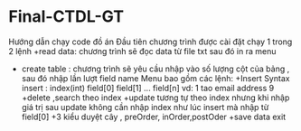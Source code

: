 # Final-CTDL-GT
Hướng dẫn chạy code đồ án
Đầu tiên chương trình được cài đặt chạy 1 trong 2 lệnh
+read data: chương trình sẽ đọc data từ file txt sau đó in ra menu
+ create table : chương trình sẽ yêu cầu nhập vào số lượng cột của bảng , sau đó nhập lần lượt field name
Menu bao gồm các lệnh:
+Insert 
Syntax insert : index(int) field[0] field[1] ... field[n]
vd: 1 tao email address 9 
+delete ,search theo index
+update tương tự theo index nhưng khi nhập giá trị sau update không cần nhập index như lúc insert mà nhập từ field[0]
+3 kiểu duyệt cây , preOrder, inOrder,postOder
+save data
exit
